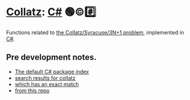 # [Collatz](https://github.com/Skenvy/Collatz): [C#](https://github.com/Skenvy/Collatz/tree/main/C%23) 🟢©#️⃣
Functions related to [the Collatz/Syracuse/3N+1 problem](https://en.wikipedia.org/wiki/Collatz_conjecture), implemented in [C#](https://docs.microsoft.com/en-us/dotnet/csharp/).
## Pre development notes.
* [The default C# package index](https://www.nuget.org/packages)
* [search results for collatz](https://www.nuget.org/packages?q=collatz)
* [which has an exact match](https://www.nuget.org/packages/Collatz/)
* [from this repo](https://github.com/jasonbock/collatz)
